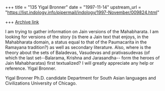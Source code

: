 +++
title = "135 Yigal Bronner"
date = "1997-11-14"
upstream_url = "https://list.indology.info/pipermail/indology/1997-November/009824.html"

+++
[Archive link](https://list.indology.info/pipermail/indology/1997-November/009824.html)

I am trying to gather information on Jain versions of the Mahabharata. I am
looking for versions of the story (is there a Jain text that enjoys, in the
Mahabharata domain, a status equal to that of the Paumacarita in the
Ramayana tradition?) as well as secondary literature.
Also, where is the theory about the sets of Baladevas, Vasudevas and
prativasudevas (of which the last set--Balarama, Krishna and Jarasandha--
form the heroes of Jain Mahabharatas) first textualized?
I will greatly appreciate any help or reference.
Yigal Bronner.

Yigal Bronner
Ph.D. candidate
Department for South Asian languages and Civilizations
University of Chicago.



